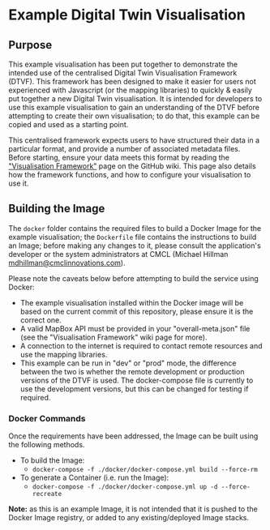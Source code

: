 # Example Digital Twin Visualisation

## Purpose
This example visualisation has been put together to demonstrate the intended use of the centralised Digital Twin Visualisation Framework (DTVF). This framework has been designed to make it easier for users not experienced with Javascript (or the mapping libraries) to quickly & easily put together a new Digital Twin visualisation. It is intended for developers to use this example visualisation to gain an understanding of the DTVF before attempting to create their own visualisation; to do that, this example can be copied and used as a starting point.

This centralised framework expects users to have structured their data in a particular format, and provide a number of associated metadata files. Before starting, ensure your data meets this format by reading the ["Visualisation Framework"](https://github.com/cambridge-cares/TheWorldAvatar/wiki/Digital-Twin-Visualisations) page on the GitHub wiki. This page also details how the framework functions, and how to configure your visualisation to use it.

## Building the Image
The `docker` folder contains the required files to build a Docker Image for the example visualisation; the `Dockerfile` file contains the instructions to build an Image; before making any changes to it, please consult the application's developer or the system administrators at CMCL (Michael Hillman <mdhillman@cmclinnovations.com>).

Please note the caveats below before attempting to build the service using Docker:

* The example visualisation installed within the Docker image will be based on the current commit of this repository, please ensure it is the correct one.
* A valid MapBox API must be provided in your "overall-meta.json" file (see the "Visualisation Framework" wiki page for more).
* A connection to the internet is required to contact remote resources and use the mapping libraries.
* This example can be run in "dev" or "prod" mode, the difference between the two is whether the remote development or production versions of the DTVF is used. The docker-compose file is currently to use the development versions, but this can be changed for testing if required.


### Docker Commands
Once the requirements have been addressed, the Image can be built using the following methods.

+ To build the Image:
  + `docker-compose -f ./docker/docker-compose.yml build --force-rm`
+ To generate a Container (i.e. run the Image):
  + `docker-compose -f ./docker/docker-compose.yml up -d --force-recreate`

**Note:** as this is an example Image, it is not intended that it is pushed to the Docker Image registry, or added to any existing/deployed Image stacks.
